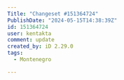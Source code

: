 ```yaml
---
Title: "Changeset #151364724"
PublishDate: "2024-05-15T14:38:39Z"
id: 151364724
user: kentakta
comment: update
created_by: iD 2.29.0
tags:
  - Montenegro

---
```

